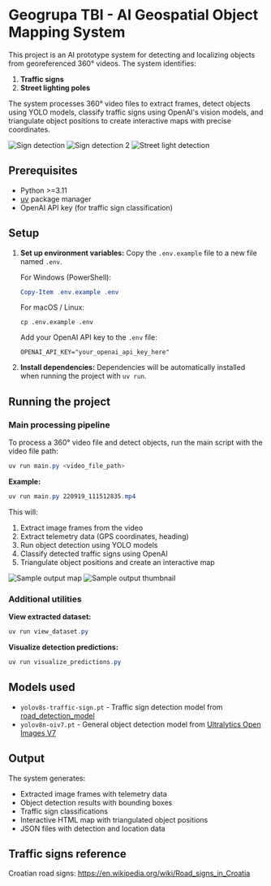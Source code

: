 # Geogrupa TBI - AI Geospatial Object Mapping System

This project is an AI prototype system for detecting and localizing objects from georeferenced 360° videos. The system identifies:

1. **Traffic signs**
2. **Street lighting poles**

The system processes 360° video files to extract frames, detect objects using YOLO models, classify traffic signs using OpenAI's vision models, and triangulate object positions to create interactive maps with precise coordinates.

![Sign detection](assets/sign.png)
![Sign detection 2](assets/sign_2.png)
![Street light detection](assets/street_light.png)

## Prerequisites

- Python >=3.11
- [uv](https://github.com/astral-sh/uv) package manager
- OpenAI API key (for traffic sign classification)

## Setup

1. **Set up environment variables:**
   Copy the `.env.example` file to a new file named `.env`.

   For Windows (PowerShell):
   ```powershell
   Copy-Item .env.example .env
   ```

   For macOS / Linux:
   ```
   cp .env.example .env
   ```
   
   Add your OpenAI API key to the `.env` file:
   ```env
   OPENAI_API_KEY="your_openai_api_key_here"
   ```

1. **Install dependencies:**
   Dependencies will be automatically installed when running the project with `uv run`.

## Running the project

### Main processing pipeline

To process a 360° video file and detect objects, run the main script with the video file path:

```powershell
uv run main.py <video_file_path>
```

**Example:**
```powershell
uv run main.py 220919_111512835.mp4
```

This will:
1. Extract image frames from the video
2. Extract telemetry data (GPS coordinates, heading)
3. Run object detection using YOLO models
4. Classify detected traffic signs using OpenAI
5. Triangulate object positions and create an interactive map

![Sample output map](assets/map.png)
![Sample output thumbnail](assets/map_thumb.png)

### Additional utilities

**View extracted dataset:**
```powershell
uv run view_dataset.py
```

**Visualize detection predictions:**
```powershell
uv run visualize_predictions.py
```

## Models used

* `yolov8s-traffic-sign.pt` - Traffic sign detection model from [road_detection_model](https://github.com/Mkoek213/road_detection_model/tree/main/road_detection_model/Models)
* `yolov8n-oiv7.pt` - General object detection model from [Ultralytics Open Images V7](https://docs.ultralytics.com/datasets/detect/open-images-v7/#open-images-v7-pretrained-models)

## Output

The system generates:
- Extracted image frames with telemetry data
- Object detection results with bounding boxes
- Traffic sign classifications
- Interactive HTML map with triangulated object positions
- JSON files with detection and location data

## Traffic signs reference

Croatian road signs: https://en.wikipedia.org/wiki/Road_signs_in_Croatia

